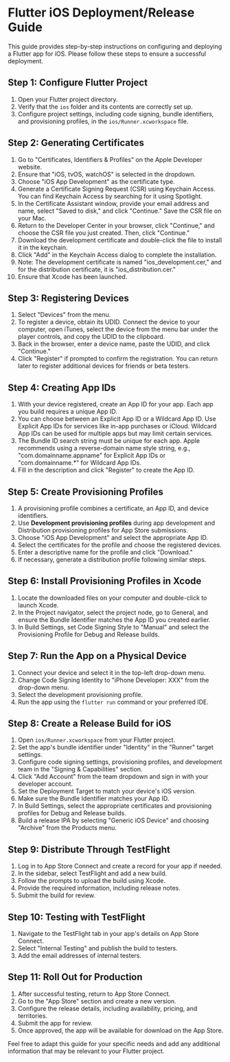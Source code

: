 # Flutter iOS Deployment/Release Guide

This guide provides step-by-step instructions on configuring and deploying a Flutter app for iOS. Please follow these steps to ensure a successful deployment.

## Step 1: Configure Flutter Project

1. Open your Flutter project directory.
2. Verify that the `ios` folder and its contents are correctly set up.
3. Configure project settings, including code signing, bundle identifiers, and provisioning profiles, in the `ios/Runner.xcworkspace` file.

## Step 2: Generating Certificates

1. Go to "Certificates, Identifiers & Profiles" on the Apple Developer website.
2. Ensure that "iOS, tvOS, watchOS" is selected in the dropdown.
3. Choose "iOS App Development" as the certificate type.
4. Generate a Certificate Signing Request (CSR) using Keychain Access. You can find Keychain Access by searching for it using Spotlight.
5. In the Certificate Assistant window, provide your email address and name, select "Saved to disk," and click "Continue." Save the CSR file on your Mac.
6. Return to the Developer Center in your browser, click "Continue," and choose the CSR file you just created. Then, click "Continue."
7. Download the development certificate and double-click the file to install it in the keychain.
8. Click "Add" in the Keychain Access dialog to complete the installation.
9. Note: The development certificate is named "ios_development.cer," and for the distribution certificate, it is "ios_distribution.cer."
10. Ensure that Xcode has been launched.

## Step 3: Registering Devices

1. Select "Devices" from the menu.
2. To register a device, obtain its UDID. Connect the device to your computer, open iTunes, select the device from the menu bar under the player controls, and copy the UDID to the clipboard.
3. Back in the browser, enter a device name, paste the UDID, and click "Continue."
4. Click "Register" if prompted to confirm the registration. You can return later to register additional devices for friends or beta testers.

## Step 4: Creating App IDs

1. With your device registered, create an App ID for your app. Each app you build requires a unique App ID.
2. You can choose between an Explicit App ID or a Wildcard App ID. Use Explicit App IDs for services like in-app purchases or iCloud. Wildcard App IDs can be used for multiple apps but may limit certain services.
3. The Bundle ID search string must be unique for each app. Apple recommends using a reverse-domain name style string, e.g., "com.domainname.appname" for Explicit App IDs or "com.domainname.*" for Wildcard App IDs.
4. Fill in the description and click "Register" to create the App ID.

## Step 5: Create Provisioning Profiles

1. A provisioning profile combines a certificate, an App ID, and device identifiers.
2. Use **Development provisioning profiles** during app development and Distribution provisioning profiles for App Store submissions.
3. Choose "iOS App Development" and select the appropriate App ID.
4. Select the certificates for the profile and choose the registered devices.
5. Enter a descriptive name for the profile and click "Download."
6. If necessary, generate a distribution profile following similar steps.

## Step 6: Install Provisioning Profiles in Xcode

1. Locate the downloaded files on your computer and double-click to launch Xcode.
2. In the Project navigator, select the project node, go to General, and ensure the Bundle Identifier matches the App ID you created earlier.
3. In Build Settings, set Code Signing Style to "Manual" and select the Provisioning Profile for Debug and Release builds.

## Step 7: Run the App on a Physical Device

1. Connect your device and select it in the top-left drop-down menu.
2. Change Code Signing Identity to "iPhone Developer: XXX" from the drop-down menu.
3. Select the development provisioning profile.
4. Run the app using the `flutter run` command or your preferred IDE.

## Step 8: Create a Release Build for iOS

1. Open `ios/Runner.xcworkspace` from your Flutter project.
2. Set the app's bundle identifier under "Identity" in the "Runner" target settings.
3. Configure code signing settings, provisioning profiles, and development team in the "Signing & Capabilities" section.
4. Click "Add Account" from the team dropdown and sign in with your developer account.
5. Set the Deployment Target to match your device's iOS version.
6. Make sure the Bundle Identifier matches your App ID.
7. In Build Settings, select the appropriate certificates and provisioning profiles for Debug and Release builds.
8. Build a release IPA by selecting "Generic iOS Device" and choosing "Archive" from the Products menu.

## Step 9: Distribute Through TestFlight

1. Log in to App Store Connect and create a record for your app if needed.
2. In the sidebar, select TestFlight and add a new build.
3. Follow the prompts to upload the build using Xcode.
4. Provide the required information, including release notes.
5. Submit the build for review.

## Step 10: Testing with TestFlight

1. Navigate to the TestFlight tab in your app's details on App Store Connect.
2. Select "Internal Testing" and publish the build to testers.
3. Add the email addresses of internal testers.

## Step 11: Roll Out for Production

1. After successful testing, return to App Store Connect.
2. Go to the "App Store" section and create a new version.
3. Configure the release details, including availability, pricing, and territories.
4. Submit the app for review.
5. Once approved, the app will be available for download on the App Store.

Feel free to adapt this guide for your specific needs and add any additional information that may be relevant to your Flutter project.
